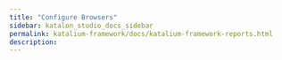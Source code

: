 ```yaml
---
title: "Configure Browsers" 
sidebar: katalon_studio_docs_sidebar
permalink: katalium-framework/docs/katalium-framework-reports.html
description:
---
```


